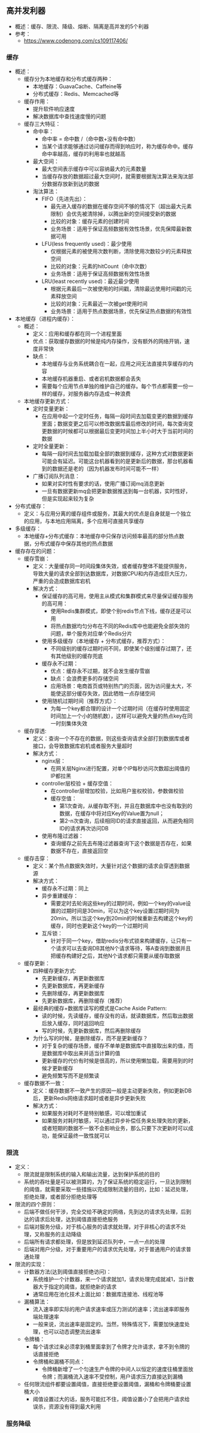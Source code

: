 ## 高并发利器

  - 概述：缓存、限流、降级、熔断、隔离是高并发的5个利器
  - 参考：
    - https://www.codenong.com/cs109117406/

### 缓存

  - 概述：
    - 缓存分为本地缓存和分布式缓存两种：
      - 本地缓存：GuavaCache、Caffeine等
      - 分布式缓存：Redis、Memcached等
    - 缓存作用：
      - 提升软件响应速度
      - 解决数据库中查找速度慢的问题
    - 缓存三大特征：
      - 命中率：
        - 命中率 = 命中数 /（命中数+没有命中数）
        - 当某个请求能够通过访问缓存而得到响应时，称为缓存命中。缓存命中率越高，缓存的利用率也就越高
      - 最大空间：
        - 最大空间表示缓存中可以容纳最大的元素数量
        - 当缓存存放的数据超过最大空间时，就需要根据淘汰算法来淘汰部分数据存放新到达的数据
      - 淘汰算法：
        - FIFO（先进先出）：
          - 最先进入缓存的数据在缓存空间不够的情况下（超出最大元素限制）会优先被清除掉，以腾出新的空间接受新的数据
          - 比较的对象：缓存元素的创建时间
          - 业务场景：适用于保证高频数据有效性场景，优先保障最新数据可用
        - LFU(less frequently used)：最少使用
          - 仅根据元素的被使用次数判断，清除使用次数较少的元素释放空间
          - 比较的对象：元素的hitCount（命中次数）
          - 业务场景：适用于保证高频数据有效性场景
        - LRU(least recently used)：最近最少使用
          - 根据元素最后一次被使用的时间戳，清除最远使用时间戳的元素释放空间
          - 比较的对象：元素最近一次被get使用时间
          - 业务场景：适用于热点数据场景，优先保证热点数据的有效性
  - 本地缓存（进程内缓存）：
    - 概述：
      - 定义：应用和缓存都在同一个进程里面
      - 优点：获取缓存数据的时候是纯内存操作，没有额外的网络开销，速度非常快
      - 缺点：
        - 本地缓存与业务系统耦合在一起，应用之间无法直接共享缓存的内容
        - 本地缓存机器重启、或者宕机数据都会丢失
        - 需要每个应用节点单独的维护自己的缓存。每个节点都需要一份一样的缓存，对服务器内存造成一种浪费
    - 本地缓存更新方式：
      - 定时变量更新：
        - 在应用中起一个定时任务，每隔一段时间去加载变更的数据到缓存里面；数据变更之后可以修改数据库最后修改的时间，每次查询变更数据的时候都可以根据最后变更时间加上半小时大于当前时间的数据
      - 定时全量更新：
        - 每隔一段时间去加载加载全部的数据到缓存，这种方式对数据更新可能会有延迟。可能这台机器看到的是更新后的数据，那台机器看到的数据还是老的（因为机器发布时间可能不一样）
      - 广播订阅队列消息：
        - 如果对实时性有要求的话，使用广播订阅mq消息更新
        - 一旦有数据更新mq会把更新数据推送到每一台机器，实时性好，但是实现起来较为复杂
  - 分布式缓存：
    - 定义：与应用分离的缓存组件或服务，其最大的优点是自身就是一个独立的应用，与本地应用隔离，多个应用可直接共享缓存
  - 多级缓存：
    - 本地缓存+分布式缓存：本地缓存中只保存访问频率最高的部分热点数据，分布式缓存中保存其他的热点数据
  - 缓存存在的问题：
    - 缓存雪崩：
      - 定义：大量缓存同一时间段集体失效，或者缓存整体不能提供服务，导致大量的请求全部到达数据库，对数据CPU和内存造成巨大压力，严重的会造成数据库宕机
      - 解决方式：
        - 保证缓存的高可用，使用主从模式和集群模式来尽量保证缓存服务的高可用：
          - 使用Redis集群模式，即使个别redis节点下线，缓存还是可以用
          - 将热点数据均匀分布在不同的Redis库中也能避免全部失效的问题，单个服务对应单个Redis分片
        - 使用多级缓存（本地缓存 + 分布式缓存，推荐方式）：
          - 不同级别的缓存过期时间不同，即使某个级别缓存过期了，还有其他级别的缓存兜底
        - 缓存永不过期：
          - 优点：缓存永不过期，就不会发生缓存雪崩
          - 缺点：会浪费更多的存储空间
          - 应用场景：电商首页或特别热门的页面，因为访问量太大，不能使这部分缓存失效，因此牺牲一点存储空间
        - 使用随机过期时间（推荐方式）：
          - 为每一个key都合理的设计一个过期时间（在缓存时使用固定时间加上一个小的随机数），这样可以避免大量的热点key在同一时刻集体失效
    - 缓存穿透:
      - 定义：查询一个不存在的数据，则这些查询请求全部打到数据库或者接口，会导致数据库宕机或者服务大量超时
      - 解决方式：
        - nginx层：
          - 在网关层Nginx进行配置，对单个IP每秒访问次数超出阈值的IP都拉黑
        - controller层校验 + 缓存空值：
          - 在controller层增加校验，比如用户鉴权校验，参数做校验
          - 缓存空值：
            - 第1次查询，从缓存取不到，并且在数据库中也没有取到的数据，在缓存中将对应Key的Value置为null；
            - 第2-n次查询，后续相同ID的请求直接返回，从而避免相同ID的请求再次访问DB
        - 使用布隆过滤器：
          - 查询缓存之前先去布隆过滤器查询下这个数据是否存在，如果数据不存在，直接返回空
    - 缓存击穿：
      - 定义：某个热点数据失效时，大量针对这个数据的请求会穿透到数据源
      - 解决方式：
        - 缓存永不过期：同上
        - 异步重建缓存：
          - 需要定时去轮询这些key的过期时间，例如一个key的value设置的过期时间是30min，可以为这个key设置过期时间为20min。所以当这个key到20min的时候重新去构建这个key的缓存，同时也更新这个key的一个过期时间
        - 互斥锁：
          - 针对于同一个key，借助redis分布式锁来构建缓存，让只有一个请求可以去查询DB其他N个请求等待，等A查询到数据并且把缓存构建好之后，其他N个请求都只需要从缓存取数据
    - 缓存更新：
      - 四种缓存更新方式:
        - 先更新缓存，再更新数据库
        - 先更新数据库，再更新缓存
        - 先删除缓存，再更新数据库
        - 先更新数据库，再删除缓存（推荐）
      - 最经典的缓存+数据库读写的模式是Cache Aside Pattern:
        - 读的时候，先读缓存，缓存没有的话，就读数据库，然后取出数据后放入缓存，同时返回响应
        - 写的时候，先更新数据库，然后再删除缓存
      - 为什么写的时候，是删除缓存，而不是更新缓存？
        - 对于复杂的缓存场景，缓存不单单是数据库中直接取出来的值，而是数据库中取出来并适当计算的值
        - 更新缓存的代价有时候是很高的，所以使用懒加载，需要用到的时候才更新缓存
        - 避免频繁写而不是频繁读
    - 缓存数据不一致：
      - 定义：缓存数据不一致产生的原因一般是主动更新失败，例如更新DB后，更新Redis网络请求超时或者是异步更新失败
      - 解决方式：
        - 如果服务对耗时不是特别敏感，可以增加重试
        - 如果服务对耗时敏感，可以通过异步补偿任务来处理失败的更新，或者短期的数据不一致不会影响业务，那么只要下次更新时可以成功，能保证最终一致性就可以

### 限流

  - 定义：
    - 限流就是限制系统的输入和输出流量，达到保护系统的目的
    - 系统的吞吐量是可以被测算的，为了保证系统的稳定运行，一旦达到限制的阈值，就需要采取一些措施以完成限制流量的目的，比如：延迟处理，拒绝处理，或者部分拒绝处理等
  - 限流的四个原则：
    - 后端不做任何干涉，完全交给不确定的网络，先到达的请求先处理，后到达的请求后处理，达到阈值直接拒绝服务
    - 后端对服务分级，对于核心服务的请求就处理，对于非核心的请求不处理，又称服务的主动降级
    - 后端所有请求都处理，但是放到延迟队列中，一点一点的处理
    - 后端对用户分级，对于重要用户的请求优先处理，对于普通用户的请求普通处理
  - 限流的实现：
    - 计数器方法(达到阈值直接拒绝访问)：
      - 系统维护一个计数器，来一个请求就加1，请求处理完成就减1，当计数器大于指定的阈值，就拒绝新的请求
      - 通常应用在池化技术上面比如：数据库连接池、线程池等
    - 漏桶算法：
      - 流入速率即实际的用户请求速率或压力测试的速率；流出速率即服务端处理速率
      - 一般来说，流出速率是固定的。当然，特殊情况下，需要加快速度处理，也可以动态调整流出速率
    - 令牌桶：
      - 每个请求过来必须拿到桶里面拿到了令牌才允许请求，拿不到令牌的话直接拒绝
      - 令牌桶和漏桶不同点：
        - 令牌桶新增了一个匀速生产令牌的中间人以恒定的速度往桶里面放令牌；而漏桶流入速率不受控制，用户请求压力直接达到漏桶
    - 任何限流组件都要设置阈值，直接拒绝要设置阈值，漏桶和令牌桶要设置桶大小
      - 阈值设置过大的话，服务可能扛不住，阈值设置小了会把用户请求给误杀，资源没有得到最大利用

### 服务降级
      
          
  
    
        


    
